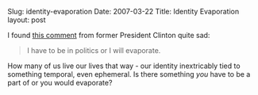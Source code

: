 Slug: identity-evaporation
Date: 2007-03-22
Title: Identity Evaporation
layout: post

I found [this comment](http://feeds.feedburner.com/~r/PoliticalWire/~3/103312082/extra_bonus_quote_of_the_day.html) from former President Clinton quite sad:

>I have to be in politics or I will evaporate.

How many of us live our lives that way - our identity inextricably tied to something temporal, even ephemeral. Is there something *you* have to be a part of or you would evaporate?
